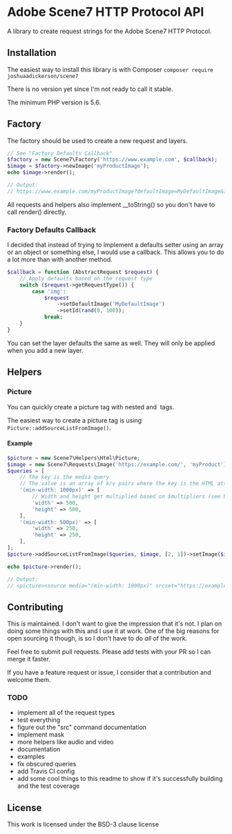 # Adobe Scene7 HTTP Protocol API #
A library to create request strings for the Adobe Scene7 HTTP Protocol.

## Installation ##
The easiest way to install this library is with Composer
`composer require joshuaadickerson/scene7`

There is no version yet since I'm not ready to call it stable.

The minimum PHP version is 5.6.

## Factory ##
The factory should be used to create a new request and layers.

```php
// See "Factory Defaults Callback"
$factory = new Scene7\Factory('https://www.example.com', $callback);
$image = $factory->newImage('myProductImage');
echo $image->render();

// Output:
// https://www.example.com/myProductImage?defaultImage=MyDefaultImage&id=42
```

All requests and helpers also implement __toString() so you don't have to call render() directly.

### Factory Defaults Callback ##
I decided that instead of trying to implement a defaults setter using an array or an object or something else, I would
use a callback. This allows you to do a lot more than with another method.

```php
$callback = function (AbstractRequest $request) {
    // Apply defaults based on the request type
    switch ($request->getRequestType()) {
        case 'img':
            $request
                ->setDefaultImage('MyDefaultImage')
                ->setId(rand(0, 100));
            break;
    }
}
```

You can set the layer defaults the same as well. They will only be applied when you add a new layer.

## Helpers ##

### Picture ###
You can quickly create a picture tag with nested <source> and <img> tags.

The easiest way to create a picture tag is using `Picture::addSourceListFromImage()`.

#### Example ####
```php
$picture = new Scene7\Helpers\Html\Picture;
$image = new Scene7\Requests\Image('https://example.com/', 'myProduct');
$queries = [
    // The key is the media query
    // The value is an array of k/v pairs where the key is the HTML attribute you want to set
    '(min-width: 1000px)' => [
        // Width and height get multiplied based on $multipliers (see below)
        'width' => 500,
        'height' => 500,
    ],
    '(min-width: 500px)' => [
        'width' => 250,
        'height' => 250,
    ],
];
$picture->addSourceListFromImage($queries, $image, [2, 1])->setImage($image);

echo $picture->render();

// Output:
// <picture><source media="(min-width: 1000px)" srcset="https://example.com/myProduct?wid=1000&hei=1000 2x,https://example.com/myProduct?wid=500&hei=500 1x,"><source media="(min-width: 500px)" srcset="https://example.com/myProduct?wid=500&hei=500 2x,https://example.com/myProduct?wid=250&hei=250 1x,"><img src="https://example.com/myProduct?" alt=""></picture>
```

## Contributing ##
This _is_ maintained. I don't want to give the impression that it's not. I plan on doing some things with this and I use
it at work. One of the big reasons for open sourcing it though, is so I don't have to do _all_ of the work.

Feel free to submit pull requests. Please add tests with your PR so I can merge it faster.

If you have a feature request or issue, I consider that a contribution and welcome them.

### TODO ###
* implement all of the request types
* test everything
* figure out the "src" command documentation
* implement mask
* more helpers like audio and video
* documentation
* examples
* fix obscured queries
* add Travis CI config
* add some cool things to this readme to show if it's successfully building and the test coverage


## License ##
This work is licensed under the BSD-3 clause license